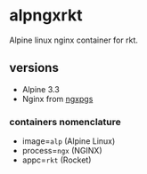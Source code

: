 # alpngxrkt

Alpine linux nginx container for rkt.

## versions
- Alpine 3.3
- Nginx from [ngxpgs](http://github.com/natostanco/ngxpgs)

### containers nomenclature
- image=`alp` (Alpine Linux)
- process=`ngx` (NGINX)
- appc=`rkt` (Rocket)






